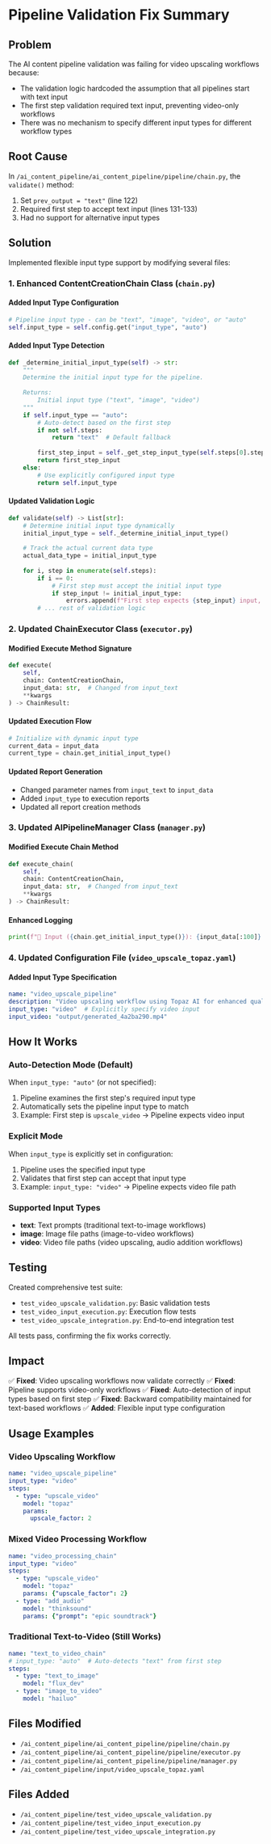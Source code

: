 # Pipeline Validation Fix Summary

## Problem
The AI content pipeline validation was failing for video upscaling workflows because:
- The validation logic hardcoded the assumption that all pipelines start with text input
- The first step validation required text input, preventing video-only workflows
- There was no mechanism to specify different input types for different workflow types

## Root Cause
In `/ai_content_pipeline/ai_content_pipeline/pipeline/chain.py`, the `validate()` method:
1. Set `prev_output = "text"` (line 122)
2. Required first step to accept text input (lines 131-133)
3. Had no support for alternative input types

## Solution
Implemented flexible input type support by modifying several files:

### 1. Enhanced ContentCreationChain Class (`chain.py`)

#### Added Input Type Configuration
```python
# Pipeline input type - can be "text", "image", "video", or "auto"
self.input_type = self.config.get("input_type", "auto")
```

#### Added Input Type Detection
```python
def _determine_initial_input_type(self) -> str:
    """
    Determine the initial input type for the pipeline.
    
    Returns:
        Initial input type ("text", "image", "video")
    """
    if self.input_type == "auto":
        # Auto-detect based on the first step
        if not self.steps:
            return "text"  # Default fallback
        
        first_step_input = self._get_step_input_type(self.steps[0].step_type)
        return first_step_input
    else:
        # Use explicitly configured input type
        return self.input_type
```

#### Updated Validation Logic
```python
def validate(self) -> List[str]:
    # Determine initial input type dynamically
    initial_input_type = self._determine_initial_input_type()
    
    # Track the actual current data type
    actual_data_type = initial_input_type
    
    for i, step in enumerate(self.steps):
        if i == 0:
            # First step must accept the initial input type
            if step_input != initial_input_type:
                errors.append(f"First step expects {step_input} input, but pipeline starts with {initial_input_type}")
        # ... rest of validation logic
```

### 2. Updated ChainExecutor Class (`executor.py`)

#### Modified Execute Method Signature
```python
def execute(
    self,
    chain: ContentCreationChain,
    input_data: str,  # Changed from input_text
    **kwargs
) -> ChainResult:
```

#### Updated Execution Flow
```python
# Initialize with dynamic input type
current_data = input_data
current_type = chain.get_initial_input_type()
```

#### Updated Report Generation
- Changed parameter names from `input_text` to `input_data`
- Added `input_type` to execution reports
- Updated all report creation methods

### 3. Updated AIPipelineManager Class (`manager.py`)

#### Modified Execute Chain Method
```python
def execute_chain(
    self,
    chain: ContentCreationChain,
    input_data: str,  # Changed from input_text
    **kwargs
) -> ChainResult:
```

#### Enhanced Logging
```python
print(f"📝 Input ({chain.get_initial_input_type()}): {input_data[:100]}...")
```

### 4. Updated Configuration File (`video_upscale_topaz.yaml`)

#### Added Input Type Specification
```yaml
name: "video_upscale_pipeline"
description: "Video upscaling workflow using Topaz AI for enhanced quality"
input_type: "video"  # Explicitly specify video input
input_video: "output/generated_4a2ba290.mp4"
```

## How It Works

### Auto-Detection Mode (Default)
When `input_type: "auto"` (or not specified):
1. Pipeline examines the first step's required input type
2. Automatically sets the pipeline input type to match
3. Example: First step is `upscale_video` → Pipeline expects video input

### Explicit Mode
When `input_type` is explicitly set in configuration:
1. Pipeline uses the specified input type
2. Validates that first step can accept that input type
3. Example: `input_type: "video"` → Pipeline expects video file path

### Supported Input Types
- **text**: Text prompts (traditional text-to-image workflows)
- **image**: Image file paths (image-to-video workflows)
- **video**: Video file paths (video upscaling, audio addition workflows)

## Testing
Created comprehensive test suite:
- `test_video_upscale_validation.py`: Basic validation tests
- `test_video_input_execution.py`: Execution flow tests
- `test_video_upscale_integration.py`: End-to-end integration test

All tests pass, confirming the fix works correctly.

## Impact
✅ **Fixed**: Video upscaling workflows now validate correctly
✅ **Fixed**: Pipeline supports video-only workflows
✅ **Fixed**: Auto-detection of input types based on first step
✅ **Fixed**: Backward compatibility maintained for text-based workflows
✅ **Added**: Flexible input type configuration

## Usage Examples

### Video Upscaling Workflow
```yaml
name: "video_upscale_pipeline"
input_type: "video"
steps:
  - type: "upscale_video"
    model: "topaz"
    params:
      upscale_factor: 2
```

### Mixed Video Processing Workflow
```yaml
name: "video_processing_chain"
input_type: "video"
steps:
  - type: "upscale_video"
    model: "topaz"
    params: {"upscale_factor": 2}
  - type: "add_audio"
    model: "thinksound"
    params: {"prompt": "epic soundtrack"}
```

### Traditional Text-to-Video (Still Works)
```yaml
name: "text_to_video_chain"
# input_type: "auto"  # Auto-detects "text" from first step
steps:
  - type: "text_to_image"
    model: "flux_dev"
  - type: "image_to_video"
    model: "hailuo"
```

## Files Modified
- `/ai_content_pipeline/ai_content_pipeline/pipeline/chain.py`
- `/ai_content_pipeline/ai_content_pipeline/pipeline/executor.py`
- `/ai_content_pipeline/ai_content_pipeline/pipeline/manager.py`
- `/ai_content_pipeline/input/video_upscale_topaz.yaml`

## Files Added
- `/ai_content_pipeline/test_video_upscale_validation.py`
- `/ai_content_pipeline/test_video_input_execution.py`
- `/ai_content_pipeline/test_video_upscale_integration.py`